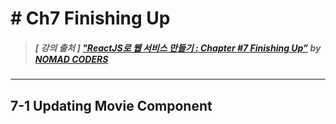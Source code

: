 # # Ch7 Finishing Up

> ##### [ 강의 출처 ] ["ReactJS로 웹 서비스 만들기 : Chapter #7 Finishing Up”](https://academy.nomadcoders.co/courses/enrolled/216871) by [NOMAD CODERS](https://academy.nomadcoders.co/)

----

## 7-1 Updating Movie Component
